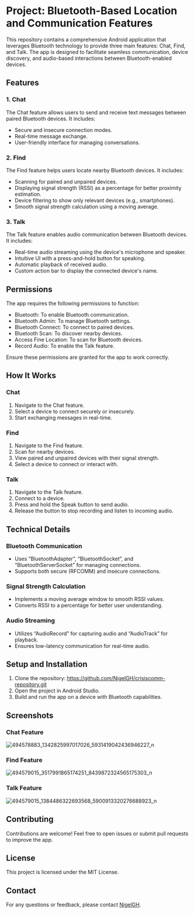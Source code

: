 # Project: Bluetooth-Based Location and Communication Features
This repository contains a comprehensive Android application that leverages Bluetooth technology to provide three main features: Chat, Find, and Talk. The app is designed to facilitate seamless communication, device discovery, and audio-based interactions between Bluetooth-enabled devices.
## Features

### 1. Chat
The Chat feature allows users to send and receive text messages between paired Bluetooth devices. It includes:
- Secure and insecure connection modes.
- Real-time message exchange.
- User-friendly interface for managing conversations.

### 2. Find
The Find feature helps users locate nearby Bluetooth devices. It includes:
- Scanning for paired and unpaired devices.
- Displaying signal strength (RSSI) as a percentage for better proximity estimation.
- Device filtering to show only relevant devices (e.g., smartphones).
- Smooth signal strength calculation using a moving average.

### 3. Talk
The Talk feature enables audio communication between Bluetooth devices. It includes:
- Real-time audio streaming using the device's microphone and speaker.
- Intuitive UI with a press-and-hold button for speaking.
- Automatic playback of received audio.
- Custom action bar to display the connected device's name.

## Permissions
The app requires the following permissions to function:
- Bluetooth: To enable Bluetooth communication.
- Bluetooth Admin: To manage Bluetooth settings.
- Bluetooth Connect: To connect to paired devices.
- Bluetooth Scan: To discover nearby devices.
- Access Fine Location: To scan for Bluetooth devices.
- Record Audio: To enable the Talk feature.

Ensure these permissions are granted for the app to work correctly.

## How It Works

### Chat
1. Navigate to the Chat feature.
2. Select a device to connect securely or insecurely.
3. Start exchanging messages in real-time.

### Find
1. Navigate to the Find feature.
2. Scan for nearby devices.
3. View paired and unpaired devices with their signal strength.
4. Select a device to connect or interact with.

### Talk
1. Navigate to the Talk feature.
2. Connect to a device.
3. Press and hold the Speak button to send audio.
4. Release the button to stop recording and listen to incoming audio.
## Technical Details

### Bluetooth Communication
- Uses “BluetoothAdapter”, “BluetoothSocket”, and “BluetoothServerSocket” for managing connections.
- Supports both secure (RFCOMM) and insecure connections.

### Signal Strength Calculation
- Implements a moving average window to smooth RSSI values.
- Converts RSSI to a percentage for better user understanding.

### Audio Streaming
- Utilizes “AudioRecord” for capturing audio and “AudioTrack” for playback.
- Ensures low-latency communication for real-time audio.

## Setup and Installation

1. Clone the repository: https://github.com/NigelGH/crisiscomm-repository.git
2. Open the project in Android Studio.
3. Build and run the app on a device with Bluetooth capabilities.



## Screenshots
### Chat Feature
![494578883_1342825997017026_5931419042436946227_n](https://github.com/user-attachments/assets/2083baeb-4d9e-4207-a603-40d78b13ea5b)

### Find Feature
![494579015_3517991865174251_8439872324565175303_n](https://github.com/user-attachments/assets/cc31a8cb-1803-462d-8356-8a5971ae7b07)

### Talk Feature
![494579015_1384486322693568_5900913320276688923_n](https://github.com/user-attachments/assets/7f26e675-af2b-400e-9875-a908eac9819e)



## Contributing
Contributions are welcome! Feel free to open issues or submit pull requests to improve the app.

## License
This project is licensed under the MIT License.

## Contact
For any questions or feedback, please contact [NigelGH](https://github.com/NigelGH).



